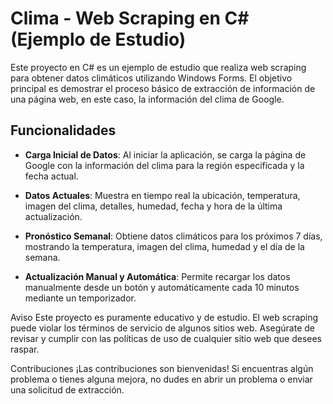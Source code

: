 # Clima - Web Scraping en C# (Ejemplo de Estudio)

Este proyecto en C# es un ejemplo de estudio que realiza web scraping para obtener datos climáticos utilizando Windows Forms. El objetivo principal es demostrar el proceso básico de extracción de información de una página web, en este caso, la información del clima de Google.

## Funcionalidades

- **Carga Inicial de Datos**: Al iniciar la aplicación, se carga la página de Google con la información del clima para la región especificada y la fecha actual.

- **Datos Actuales**: Muestra en tiempo real la ubicación, temperatura, imagen del clima, detalles, humedad, fecha y hora de la última actualización.

- **Pronóstico Semanal**: Obtiene datos climáticos para los próximos 7 días, mostrando la temperatura, imagen del clima, humedad y el día de la semana.

- **Actualización Manual y Automática**: Permite recargar los datos manualmente desde un botón y automáticamente cada 10 minutos mediante un temporizador.

Aviso
Este proyecto es puramente educativo y de estudio. El web scraping puede violar los términos de servicio de algunos sitios web. Asegúrate de revisar y cumplir con las políticas de uso de cualquier sitio web que desees raspar.

Contribuciones
¡Las contribuciones son bienvenidas! Si encuentras algún problema o tienes alguna mejora, no dudes en abrir un problema o enviar una solicitud de extracción.
